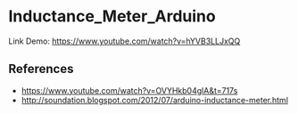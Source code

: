 # Inductance_Meter_Arduino
Link Demo: https://www.youtube.com/watch?v=hYVB3LLJxQQ

## References
- https://www.youtube.com/watch?v=OVYHkb04glA&t=717s
- http://soundation.blogspot.com/2012/07/arduino-inductance-meter.html
